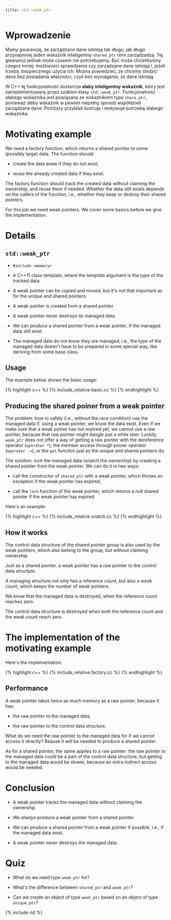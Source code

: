 ```yaml
---
title: std::weak_ptr
---
```


# Wprowadzenie

Mamy gwarancję, że zarządzane dane istnieją tak długo, jak długo
przynajmniej jeden wskaźnik inteligentny `shared_ptr` nimi
zarządzadza.  Tej gwarancji jednak może czasem nie potrzebujemy.  Być
może chcielibyśmy czegoś mniej: możliwości sprawdzenia czy zarządzane
dane istnieją i, jeżeli trzeba, bezpiecznego użycia ich.  Można
powiedzieć, że chcemy *śledzić dane* bez posiadania własności, czyli
bez wymagania, że dane istnieją.

W C++ tę funkcjonalność dostarcza **słaby inteligentny wskaźnik**,
który jest zaimplementowany przez szablon klasy `std::weak_ptr`.
Funkcjonalność słabego wskaźnika jest powiązana ze wskaźnikiem typu
`share_ptr`, ponieważ słaby wskaźnik w pewien niepełny sposób
współdzieli zarządzane dane.  Poniższy przykład ilustruje i motywuje
potrzebę słabego wskaźnika.

# Motivating example

We need a factory function, which returns a shared pointer to some
(possibly large) data.  The function should:

* create the data anew if they do not exist,

* reuse the already created data if they exist.

The factory function should track the created data without claiming
the ownership, and reuse them if needed.  Whether the data still
exists depends on the callers of the function, i.e., whether they keep
or destroy their shared pointers.

For this job we need weak pointers.  We cover some basics before we
give the implementation.

# Details

## `std::weak_ptr`

* `#include <memory>`

* A C++11 class template, where the template argument is the type of
  the tracked data.

* A weak pointer can be copied and moved, but it's not that important
  as for the unique and shared pointers.

* A weak pointer is created from a shared pointer.

* A weak pointer never destroys its managed data.

* We can produce a shared pointer from a weak pointer, if the managed
  data still exist.

* The managed data do not know they are managed, i.e., the type of the
  managed data doesn't have to be prepared in some special way, like
  deriving from some base class.

## Usage

The example below shows the basic usage:

{% highlight c++ %}
{% include_relative basic.cc %}
{% endhighlight %}

## Producing the shared poiner from a weak pointer

The problem: how to safely (i.e., without the race condition) use the
managed data if, using a weak pointer, we know the data exist.  Even
if we make sure that a weak poiner has not expired yet, we cannot use
a raw pointer, because that raw pointer might dangle just a while
later.  Luckily, `weak_ptr` does not offer a way of getting a raw
pointer with the dereference operator (`operator *`), the member
access through poiner operator (`operator ->`), or the `get` function
just as the unique and shared pointers do.

The solution: *lock* the managed data (snatch the ownership) by
creating a shared pointer from the weak pointer.  We can do it in two
ways:

* call the constructor of `shared_ptr` with a weak pointer, which
  throws an exception if the weak pointer has expired,

* call the `lock` function of the weak pointer, which returns a null
  shared pointer if the weak pointer has expired.

Here's an example:

{% highlight c++ %}
{% include_relative snatch.cc %}
{% endhighlight %}

## How it works

The control data structure of the shared pointer group is also used by
the weak pointers, which also belong to the group, but without
claiming ownership.

Just as a shared pointer, a weak pointer has a raw pointer to the
control data structure.

A managing structure not only has a reference count, but also a *weak
count*, which keeps the number of weak pointers.

We know that the managed data is destroyed, when the reference count
reaches zero.

The control data structure is destroyed when both the reference count
and the weak count reach zero.

# The implementation of the motivating example

Here's the implementation:

{% highlight c++ %}
{% include_relative factory.cc %}
{% endhighlight %}

## Performance

A weak pointer takes twice as much memory as a raw pointer, because it
has:

* the raw pointer to the managed data,

* the raw pointer to the control data structure.

What do we need the raw pointer to the managed data for if we cannot
access it directly?  Beause it will be needed to produce a shared
pointer.

As for a shared pointer, the same applies to a raw pointer: the raw
pointer to the managed data could be a part of the control data
structure, but getting to the managed data would be slower, because an
extra indirect access would be needed.

# Conclusion

* A weak pointer tracks the managed data without claiming the
  ownership.

* We *always* produce a weak pointer from a shared pointer.

* We can produce a shared pointer from a weak pointer if possible,
  i.e., if the managed data exist.

* A weak pointer never destroys the managed data.

# Quiz

* What do we need type `weak_ptr` for?

* What's the difference between `shared_ptr` and `weak_ptr`?

* Can we create an object of type `weak_ptr` based on an object of
  type `unique_ptr`?

{% include rid %}

<!-- LocalWords: inlined multithreaded -->
<!-- LocalWords: performant rvalue suboptimal -->
